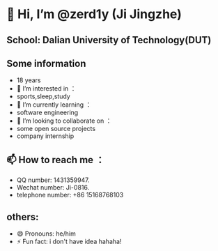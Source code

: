 # 👋 Hi, I’m @zerd1y (Ji Jingzhe)
## School: Dalian University of Technology(DUT)
## Some information 
- 18 years
- 👀 I’m interested in ：
- sports,sleep,study
- 🌱 I’m currently learning ：
- software engineering
- 💞️ I’m looking to collaborate on ：
- some open source projects
- company internship
## 📫 How to reach me ：
-  QQ number: 1431359947.
-  Wechat number: Ji-0816.
-  telephone number: +86 15168768103
## others: 
- 😄 Pronouns: he/him
- ⚡ Fun fact: i don't have idea hahaha!

<!---
zerd1y/zerd1y is a ✨ special ✨ repository because its `README.md` (this file) appears on your GitHub profile.
You can click the Preview link to take a look at your changes.
--->
